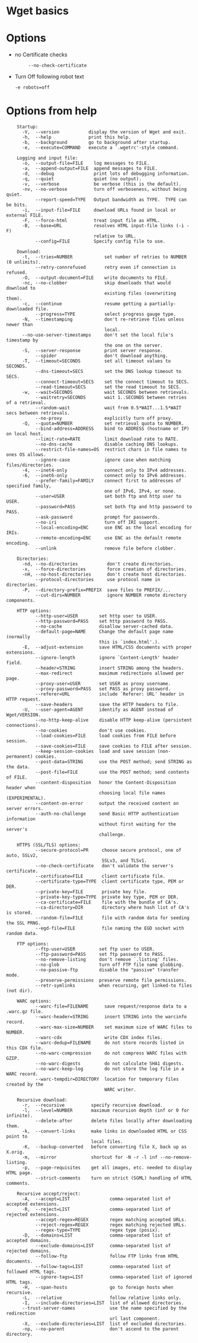 # Wget basics

# Options
- no Certificate checks 
           
           --no-check-certificate
- Turn Off following robot text 
      
      -e robots=off


# Options from help 

            
  		Startup:
		  -V,  --version           display the version of Wget and exit.
		  -h,  --help              print this help.
		  -b,  --background        go to background after startup.
		  -e,  --execute=COMMAND   execute a `.wgetrc'-style command.

		Logging and input file:
		  -o,  --output-file=FILE    log messages to FILE.
		  -a,  --append-output=FILE  append messages to FILE.
		  -d,  --debug               print lots of debugging information.
		  -q,  --quiet               quiet (no output).
		  -v,  --verbose             be verbose (this is the default).
		  -nv, --no-verbose          turn off verboseness, without being quiet.
			   --report-speed=TYPE   Output bandwidth as TYPE.  TYPE can be bits.
		  -i,  --input-file=FILE     download URLs found in local or external FILE.
		  -F,  --force-html          treat input file as HTML.
		  -B,  --base=URL            resolves HTML input-file links (-i -F)
									 relative to URL.
			   --config=FILE         Specify config file to use.

		Download:
		  -t,  --tries=NUMBER            set number of retries to NUMBER (0 unlimits).
			   --retry-connrefused       retry even if connection is refused.
		  -O,  --output-document=FILE    write documents to FILE.
		  -nc, --no-clobber              skip downloads that would download to
										 existing files (overwriting them).
		  -c,  --continue                resume getting a partially-downloaded file.
			   --progress=TYPE           select progress gauge type.
		  -N,  --timestamping            don't re-retrieve files unless newer than
										 local.
		  --no-use-server-timestamps     don't set the local file's timestamp by
										 the one on the server.
		  -S,  --server-response         print server response.
			   --spider                  don't download anything.
		  -T,  --timeout=SECONDS         set all timeout values to SECONDS.
			   --dns-timeout=SECS        set the DNS lookup timeout to SECS.
			   --connect-timeout=SECS    set the connect timeout to SECS.
			   --read-timeout=SECS       set the read timeout to SECS.
		  -w,  --wait=SECONDS            wait SECONDS between retrievals.
			   --waitretry=SECONDS       wait 1..SECONDS between retries of a retrieval.
			   --random-wait             wait from 0.5*WAIT...1.5*WAIT secs between retrievals.
			   --no-proxy                explicitly turn off proxy.
		  -Q,  --quota=NUMBER            set retrieval quota to NUMBER.
			   --bind-address=ADDRESS    bind to ADDRESS (hostname or IP) on local host.
			   --limit-rate=RATE         limit download rate to RATE.
			   --no-dns-cache            disable caching DNS lookups.
			   --restrict-file-names=OS  restrict chars in file names to ones OS allows.
			   --ignore-case             ignore case when matching files/directories.
		  -4,  --inet4-only              connect only to IPv4 addresses.
		  -6,  --inet6-only              connect only to IPv6 addresses.
			   --prefer-family=FAMILY    connect first to addresses of specified family,
										 one of IPv6, IPv4, or none.
			   --user=USER               set both ftp and http user to USER.
			   --password=PASS           set both ftp and http password to PASS.
			   --ask-password            prompt for passwords.
			   --no-iri                  turn off IRI support.
			   --local-encoding=ENC      use ENC as the local encoding for IRIs.
			   --remote-encoding=ENC     use ENC as the default remote encoding.
			   --unlink                  remove file before clobber.

		Directories:
		  -nd, --no-directories           don't create directories.
		  -x,  --force-directories        force creation of directories.
		  -nH, --no-host-directories      don't create host directories.
			   --protocol-directories     use protocol name in directories.
		  -P,  --directory-prefix=PREFIX  save files to PREFIX/...
			   --cut-dirs=NUMBER          ignore NUMBER remote directory components.

		HTTP options:
			   --http-user=USER        set http user to USER.
			   --http-password=PASS    set http password to PASS.
			   --no-cache              disallow server-cached data.
			   --default-page=NAME     Change the default page name (normally
									   this is `index.html'.).
		  -E,  --adjust-extension      save HTML/CSS documents with proper extensions.
			   --ignore-length         ignore `Content-Length' header field.
			   --header=STRING         insert STRING among the headers.
			   --max-redirect          maximum redirections allowed per page.
			   --proxy-user=USER       set USER as proxy username.
			   --proxy-password=PASS   set PASS as proxy password.
			   --referer=URL           include `Referer: URL' header in HTTP request.
			   --save-headers          save the HTTP headers to file.
		  -U,  --user-agent=AGENT      identify as AGENT instead of Wget/VERSION.
			   --no-http-keep-alive    disable HTTP keep-alive (persistent connections).
			   --no-cookies            don't use cookies.
			   --load-cookies=FILE     load cookies from FILE before session.
			   --save-cookies=FILE     save cookies to FILE after session.
			   --keep-session-cookies  load and save session (non-permanent) cookies.
			   --post-data=STRING      use the POST method; send STRING as the data.
			   --post-file=FILE        use the POST method; send contents of FILE.
			   --content-disposition   honor the Content-Disposition header when
									   choosing local file names (EXPERIMENTAL).
			   --content-on-error      output the received content on server errors.
			   --auth-no-challenge     send Basic HTTP authentication information
									   without first waiting for the server's
									   challenge.

		HTTPS (SSL/TLS) options:
			   --secure-protocol=PR     choose secure protocol, one of auto, SSLv2,
										SSLv3, and TLSv1.
			   --no-check-certificate   don't validate the server's certificate.
			   --certificate=FILE       client certificate file.
			   --certificate-type=TYPE  client certificate type, PEM or DER.
			   --private-key=FILE       private key file.
			   --private-key-type=TYPE  private key type, PEM or DER.
			   --ca-certificate=FILE    file with the bundle of CA's.
			   --ca-directory=DIR       directory where hash list of CA's is stored.
			   --random-file=FILE       file with random data for seeding the SSL PRNG.
			   --egd-file=FILE          file naming the EGD socket with random data.

		FTP options:
			   --ftp-user=USER         set ftp user to USER.
			   --ftp-password=PASS     set ftp password to PASS.
			   --no-remove-listing     don't remove `.listing' files.
			   --no-glob               turn off FTP file name globbing.
			   --no-passive-ftp        disable the "passive" transfer mode.
			   --preserve-permissions  preserve remote file permissions.
			   --retr-symlinks         when recursing, get linked-to files (not dir).

		WARC options:
			   --warc-file=FILENAME      save request/response data to a .warc.gz file.
			   --warc-header=STRING      insert STRING into the warcinfo record.
			   --warc-max-size=NUMBER    set maximum size of WARC files to NUMBER.
			   --warc-cdx                write CDX index files.
			   --warc-dedup=FILENAME     do not store records listed in this CDX file.
			   --no-warc-compression     do not compress WARC files with GZIP.
			   --no-warc-digests         do not calculate SHA1 digests.
			   --no-warc-keep-log        do not store the log file in a WARC record.
			   --warc-tempdir=DIRECTORY  location for temporary files created by the
										 WARC writer.

		Recursive download:
		  -r,  --recursive          specify recursive download.
		  -l,  --level=NUMBER       maximum recursion depth (inf or 0 for infinite).
			   --delete-after       delete files locally after downloading them.
		  -k,  --convert-links      make links in downloaded HTML or CSS point to
									local files.
		  -K,  --backup-converted   before converting file X, back up as X.orig.
		  -m,  --mirror             shortcut for -N -r -l inf --no-remove-listing.
		  -p,  --page-requisites    get all images, etc. needed to display HTML page.
			   --strict-comments    turn on strict (SGML) handling of HTML comments.

		Recursive accept/reject:
		  -A,  --accept=LIST               comma-separated list of accepted extensions.
		  -R,  --reject=LIST               comma-separated list of rejected extensions.
			   --accept-regex=REGEX        regex matching accepted URLs.
			   --reject-regex=REGEX        regex matching rejected URLs.
			   --regex-type=TYPE           regex type (posix).
		  -D,  --domains=LIST              comma-separated list of accepted domains.
			   --exclude-domains=LIST      comma-separated list of rejected domains.
			   --follow-ftp                follow FTP links from HTML documents.
			   --follow-tags=LIST          comma-separated list of followed HTML tags.
			   --ignore-tags=LIST          comma-separated list of ignored HTML tags.
		  -H,  --span-hosts                go to foreign hosts when recursive.
		  -L,  --relative                  follow relative links only.
		  -I,  --include-directories=LIST  list of allowed directories.
		  --trust-server-names             use the name specified by the redirection
										   url last component.
		  -X,  --exclude-directories=LIST  list of excluded directories.
		  -np, --no-parent                 don't ascend to the parent directory.
